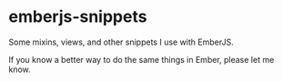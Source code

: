 # emberjs-snippets
Some mixins, views, and other snippets I use with EmberJS.

If you know a better way to do the same things in Ember, please let me know.
